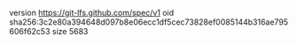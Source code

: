 version https://git-lfs.github.com/spec/v1
oid sha256:3c2e80a394648d097b8e06ecc1df5cec73828ef0085144b316ae795606f62c53
size 5683
